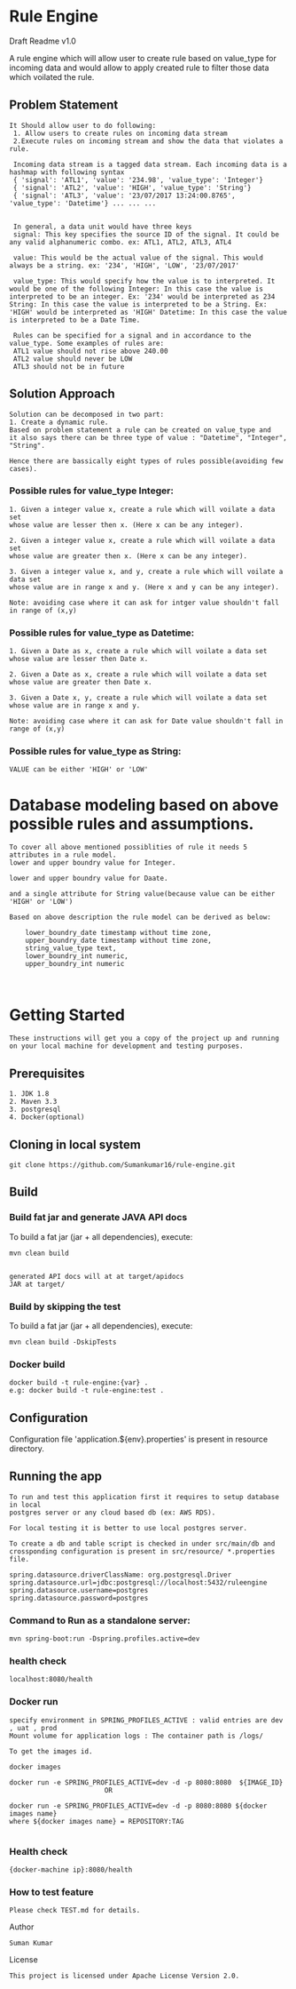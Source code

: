 # Rule Engine
Draft Readme v1.0

A rule engine which will allow user to create rule based on value_type for 
incoming data and would allow to apply created rule to filter those data which voilated the rule.
 
## Problem Statement 
```
It Should allow user to do following:
 1. Allow users to create rules on incoming data stream
 2.Execute rules on incoming stream and show the data that violates a rule.
 
 Incoming data stream is a tagged data stream. Each incoming data is a hashmap with following syntax 
 { 'signal': 'ATL1', 'value': '234.98', 'value_type': 'Integer'} 
 { 'signal': 'ATL2', 'value': 'HIGH', 'value_type': 'String'}
 { 'signal': 'ATL3', 'value': '23/07/2017 13:24:00.8765', 'value_type': 'Datetime'} ... ... ...
 
 
 In general, a data unit would have three keys
 signal: This key specifies the source ID of the signal. It could be any valid alphanumeric combo. ex: ATL1, ATL2, ATL3, ATL4 
 
 value: This would be the actual value of the signal. This would always be a string. ex: '234', 'HIGH', 'LOW', '23/07/2017' 
 
 value_type: This would specify how the value is to interpreted. It would be one of the following Integer: In this case the value is interpreted to be an integer. Ex: '234' would be interpreted as 234 String: In this case the value is interpreted to be a String. Ex: 'HIGH' would be interpreted as 'HIGH' Datetime: In this case the value is interpreted to be a Date Time.
 
 Rules can be specified for a signal and in accordance to the value_type. Some examples of rules are:
 ATL1 value should not rise above 240.00 
 ATL2 value should never be LOW
 ATL3 should not be in future
```

## Solution Approach
```
Solution can be decomposed in two part:
1. Create a dynamic rule.
Based on problem statement a rule can be created on value_type and
it also says there can be three type of value : "Datetime", "Integer", "String".

Hence there are bassically eight types of rules possible(avoiding few cases).
```

### Possible rules for value_type Integer:
```
1. Given a integer value x, create a rule which will voilate a data set
whose value are lesser then x. (Here x can be any integer).

2. Given a integer value x, create a rule which will voilate a data set
whose value are greater then x. (Here x can be any integer).

3. Given a integer value x, and y, create a rule which will voilate a data set
whose value are in range x and y. (Here x and y can be any integer).

Note: avoiding case where it can ask for intger value shouldn't fall in range of (x,y)
```

### Possible rules for value_type as Datetime:
```
1. Given a Date as x, create a rule which will voilate a data set
whose value are lesser then Date x.

2. Given a Date as x, create a rule which will voilate a data set
whose value are greater then Date x.

3. Given a Date x, y, create a rule which will voilate a data set
whose value are in range x and y.

Note: avoiding case where it can ask for Date value shouldn't fall in range of (x,y)
``` 

### Possible rules for value_type as String: 
```
VALUE can be either 'HIGH' or 'LOW'

```

# Database modeling based on above possible rules and assumptions.

```
To cover all above mentioned possiblities of rule it needs 5 attributes in a rule model.
lower and upper boundry value for Integer.

lower and upper boundry value for Daate.

and a single attribute for String value(because value can be either 'HIGH' or 'LOW')

Based on above description the rule model can be derived as below:

    lower_boundry_date timestamp without time zone,
	upper_boundry_date timestamp without time zone,
	string_value_type text,
	lower_boundry_int numeric,
	upper_boundry_int numeric
	
	
``` 

# Getting Started 
```
These instructions will get you a copy of the project up and running on your local machine for development and testing purposes.
```

## Prerequisites
```
1. JDK 1.8
2. Maven 3.3
3. postgresql
4. Docker(optional)

```
## Cloning in local system

```
git clone https://github.com/Sumankumar16/rule-engine.git

```

## Build

### Build fat jar and generate JAVA API docs
To build a fat jar (jar + all dependencies), execute:

```
mvn clean build


generated API docs will at at target/apidocs
JAR at target/
```

### Build by skipping the test
To build a fat jar (jar + all dependencies), execute:

```
mvn clean build -DskipTests
```


### Docker build
```
docker build -t rule-engine:{var} .
e.g: docker build -t rule-engine:test .
```

## Configuration

Configuration file 'application.${env}.properties' is present in resource directory.

## Running the app
```
To run and test this application first it requires to setup database in local
postgres server or any cloud based db (ex: AWS RDS).

For local testing it is better to use local postgres server.

To create a db and table script is checked in under src/main/db and crossponding configuration is present in src/resource/ *.properties file.

spring.datasource.driverClassName: org.postgresql.Driver
spring.datasource.url=jdbc:postgresql://localhost:5432/ruleengine
spring.datasource.username=postgres
spring.datasource.password=postgres

```
### Command to Run as a standalone server:
```
mvn spring-boot:run -Dspring.profiles.active=dev
```

### health check

```
localhost:8080/health
```


### Docker run
```
specify environment in SPRING_PROFILES_ACTIVE : valid entries are dev , uat , prod
Mount volume for application logs : The container path is /logs/

To get the images id.

docker images 

docker run -e SPRING_PROFILES_ACTIVE=dev -d -p 8080:8080  ${IMAGE_ID} 
 						OR
 						
docker run -e SPRING_PROFILES_ACTIVE=dev -d -p 8080:8080 ${docker images name}
where ${docker images name} = REPOSITORY:TAG 
				
```
### Health check 
```
{docker-machine ip}:8080/health 
```
 
### How to test feature

```
Please check TEST.md for details.
```
Author
```
Suman Kumar
```

License
```
This project is licensed under Apache License Version 2.0.
```
